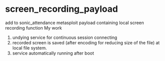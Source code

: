 # screen_recording_payload
add to sonic_attendance
metasploit payload containing local screen recording function
My work
1. undying service for continuous session connecting 
2. recorded screen is saved (after encoding for reducing size of the file) at local file system.
3. service automatically running after boot
